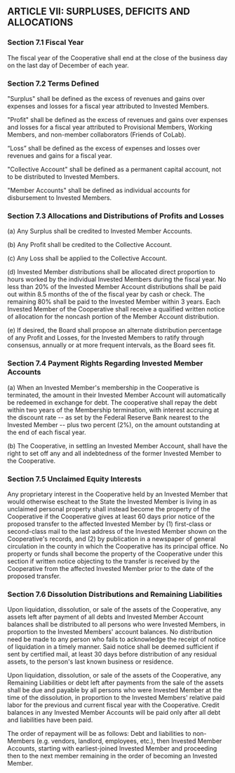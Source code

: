 ## ARTICLE VII: SURPLUSES, DEFICITS AND ALLOCATIONS

### Section 7.1 Fiscal Year

The fiscal year of the Cooperative shall end at the close of the business day on the last day of December of each year.

### Section 7.2 Terms Defined

"Surplus" shall be defined as the excess of revenues and gains over expenses and losses for a fiscal year attributed to Invested Members.

"Profit" shall be defined as the excess of revenues and gains over expenses and losses for a fiscal year attributed to Provisional Members, Working Members, and non-member collaborators (Friends of CoLab).

“Loss” shall be defined as the excess of expenses and losses over revenues and gains for a fiscal year.

"Collective Account" shall be defined as a permanent capital account, not to be distributed to Invested Members.

"Member Accounts" shall be defined as individual accounts for disbursement to Invested Members.

### Section 7.3 Allocations and Distributions of Profits and Losses

(a) Any Surplus shall be credited to Invested Member Accounts.

(b) Any Profit shall be credited to the Collective Account.

(c) Any Loss shall be applied to the Collective Account.

(d) Invested Member distributions shall be allocated direct proportion to hours worked by the individual Invested Members during the fiscal year. No less than 20% of the Invested Member Account distributions shall be paid out within 8.5 months of the of the fiscal year by cash or check. The remaining 80% shall be paid to the Invested Member within 3 years. Each Invested Member of the Cooperative shall receive a qualified written notice of allocation for the noncash portion of the Member Account distribution.

(e) If desired, the Board shall propose an alternate distribution percentage of any Profit and Losses, for the Invested Members to ratify through consensus, annually or at more frequent intervals, as the Board sees fit.

### Section 7.4 Payment Rights Regarding Invested Member Accounts

(a) When an Invested Member's membership in the Cooperative is terminated, the amount in their Invested Member Account will automatically be redeemed in exchange for debt. The cooperative shall repay the debt within two years of the Membership termination, with interest accruing at the discount rate -- as set by the Federal Reserve Bank nearest to the Invested Member -- plus two percent (2%), on the amount outstanding at the end of each fiscal year.

(b) The Cooperative, in settling an Invested Member Account, shall have the right to set off any and all indebtedness of the former Invested Member to the Cooperative.

### Section 7.5 Unclaimed Equity Interests

Any proprietary interest in the Cooperative held by an Invested Member that would otherwise escheat to the State the Invested Member is living in as unclaimed personal property shall instead become the property of the Cooperative if the Cooperative gives at least 60 days prior notice of the proposed transfer to the affected Invested Member by (1) first-class or second-class mail to the last address of the Invested Member shown on the Cooperative's records, and (2) by publication in a newspaper of general circulation in the county in which the Cooperative has its principal office.  No property or funds shall become the property of the Cooperative under this section if written notice objecting to the transfer is received by the Cooperative from the affected Invested Member prior to the date of the proposed transfer.

### Section 7.6 Dissolution Distributions and Remaining Liabilities

Upon liquidation, dissolution, or sale of the assets of the Cooperative, any assets left after payment of all debts and Invested Member Account balances shall be distributed to all persons who were Invested Members, in proportion to the Invested Members' account balances. No distribution need be made to any person who fails to acknowledge the receipt of notice of liquidation in a timely manner. Said notice shall be deemed sufficient if sent by certified mail, at least 30 days before
distribution of any residual assets, to the person's last known business or residence.

Upon liquidation, dissolution, or sale of the assets of the Cooperative, any Remaining Liabilities or debt left after payments from the sale of the assets shall be due and payable by all persons who were Invested Member at the time of the dissolution, in proportion to the Invested Members' relative paid labor for the previous and current fiscal year with the Cooperative. Credit balances in any Invested Member Accounts will be paid only after all debt and liabilities have been paid.

The order of repayment will be as follows: Debt and liabilities to non-Members (e.g. vendors, landlord, employees, etc.), then Invested Member Accounts, starting with earliest-joined Invested Member and proceeding then to the next member remaining in the order of becoming an Invested Member.
